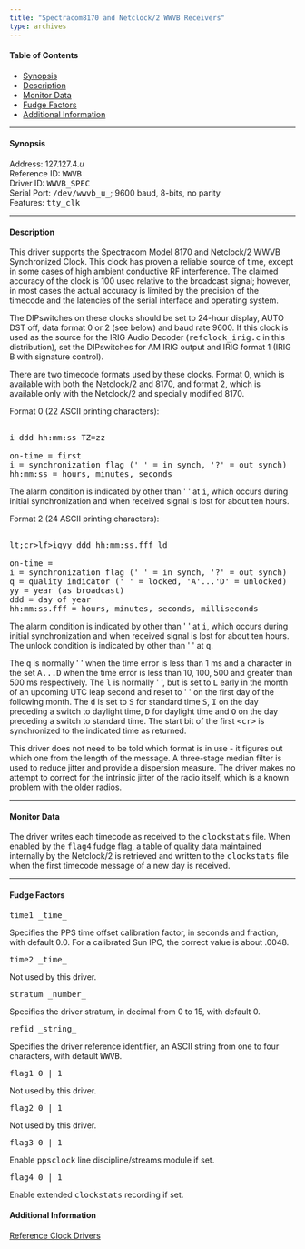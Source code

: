 ```yaml
---
title: "Spectracom8170 and Netclock/2 WWVB Receivers"
type: archives
---
```


#### Table of Contents

*   [Synopsis](/archives/3-5.93e/driver4/#synopsis)
*   [Description](/archives/3-5.93e/driver4/#description)
*   [Monitor Data](/archives/3-5.93e/driver4/#monitor-data)
*   [Fudge Factors](/archives/3-5.93e/driver4/#fudge-factors)
*   [Additional Information](/archives/3-5.93e/driver4/#additional-information)

* * *

#### Synopsis

Address: 127.127.4._u_  
Reference ID: <tt>WWVB</tt>  
Driver ID: <tt>WWVB_SPEC</tt>  
Serial Port: <tt>/dev/wwvb_u_</tt>; 9600 baud, 8-bits, no parity  
Features: <tt>tty_clk</tt>  

* * *

#### Description

This driver supports the Spectracom Model 8170 and Netclock/2 WWVB Synchronized Clock. This clock has proven a reliable source of time, except in some cases of high ambient conductive RF interference. The claimed accuracy of the clock is 100 usec relative to the broadcast signal; however, in most cases the actual accuracy is limited by the precision of the timecode and the latencies of the serial interface and operating system. 

The DIPswitches on these clocks should be set to 24-hour display, AUTO DST off, data format 0 or 2 (see below) and baud rate 9600. If this clock is used as the source for the IRIG Audio Decoder (<tt>refclock_irig.c</tt> in this distribution), set the DIPswitches for AM IRIG output and IRIG format 1 (IRIG B with signature control).

There are two timecode formats used by these clocks. Format 0, which is available with both the Netclock/2 and 8170, and format 2, which is available only with the Netclock/2 and specially modified 8170. 

Format 0 (22 ASCII printing characters): 

<pre> 
<cr><lf>i ddd hh:mm:ss TZ=zz<cr><lf>

on-time = first <cr>  
i = synchronization flag (' ' = in synch, '?' = out synch)  
hh:mm:ss = hours, minutes, seconds
</pre>

The alarm condition is indicated by other than ' ' at <tt>i</tt>, which occurs during initial synchronization and when received signal is lost for about ten hours.

Format 2 (24 ASCII printing characters): 

<pre> 
lt;cr>lf>iqyy ddd hh:mm:ss.fff ld

on-time = <cr>  
i = synchronization flag (' ' = in synch, '?' = out synch)  
q = quality indicator (' ' = locked, 'A'...'D' = unlocked)  
yy = year (as broadcast)  
ddd = day of year  
hh:mm:ss.fff = hours, minutes, seconds, milliseconds
</pre>

The alarm condition is indicated by other than \' \' at <tt>i</tt>, which occurs during initial synchronization and when received signal is lost for about ten hours. The unlock condition is indicated by other than ' ' at <tt>q</tt>.

The <tt>q</tt> is normally ' ' when the time error is less than 1 ms and a character in the set <tt>A...D</tt> when the time error is less than 10, 100, 500 and greater than 500 ms respectively. The <tt>l</tt> is normally ' ', but is set to <tt>L</tt> early in the month of an upcoming UTC leap second and reset to ' ' on the first day of the following month. The <tt>d</tt> is set to <tt>S</tt> for standard time <tt>S</tt>, <tt>I</tt> on the day preceding a switch to daylight time, <tt>D</tt> for daylight time and <tt>O</tt> on the day preceding a switch to standard time. The start bit of the first <tt>\<cr\></tt> is synchronized to the indicated time as returned.

This driver does not need to be told which format is in use - it figures out which one from the length of the message. A three-stage median filter is used to reduce jitter and provide a dispersion measure. The driver makes no attempt to correct for the intrinsic jitter of the radio itself, which is a known problem with the older radios.

* * *

#### Monitor Data

The driver writes each timecode as received to the <tt>clockstats</tt> file. When enabled by the <tt>flag4</tt> fudge flag, a table of quality data maintained internally by the Netclock/2 is retrieved and written to the <tt>clockstats</tt> file when the first timecode message of a new day is received.

* * *

#### Fudge Factors

<dt><tt>time1 _time_</tt></dt>

Specifies the PPS time offset calibration factor, in seconds and fraction, with default 0.0. For a calibrated Sun IPC, the correct value is about .0048. 

<dt><tt>time2 _time_</tt></dt>

Not used by this driver. 

<dt><tt>stratum _number_</tt></dt>

Specifies the driver stratum, in decimal from 0 to 15, with default 0.

<dt><tt>refid _string_</tt></dt>

Specifies the driver reference identifier, an ASCII string from one to four characters, with default <tt>WWVB</tt>.

<dt><tt>flag1 0 | 1</tt></dt>

Not used by this driver. 

<dt><tt>flag2 0 | 1</tt></dt>

Not used by this driver. 

<dt><tt>flag3 0 | 1</tt></dt>

Enable <tt>ppsclock</tt> line discipline/streams module if set. 

<dt><tt>flag4 0 | 1</tt></dt>

Enable extended <tt>clockstats</tt> recording if set.

#### Additional Information

[Reference Clock Drivers](/archives/3-5.93e/refclock)
